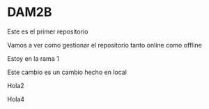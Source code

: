 # DAM2B
Este es el primer repositorio

Vamos a ver como gestionar el repositorio tanto online como offline

Estoy en la rama 1

Este cambio es un cambio hecho en local

Hola2

Hola4
